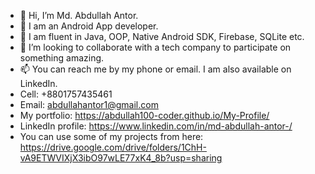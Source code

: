 - 👋 Hi, I’m Md. Abdullah Antor.
- 💞️ I am an Android App developer.
- 🌱 I am fluent in Java, OOP, Native Android SDK, Firebase, SQLite etc.
- 👀 I’m looking to collaborate with a tech company to participate on something amazing. 
- 📫 You can reach me by my phone or email. I am also available on LinkedIn.
- Cell: +8801757435461
- Email: abdullahantor1@gmail.com
- My portfolio: https://abdullah100-coder.github.io/My-Profile/
- LinkedIn profile: https://www.linkedin.com/in/md-abdullah-antor-/
- You can use some of my projects from here: https://drive.google.com/drive/folders/1ChH-vA9ETWVIXjX3ibO97wLE77xK4_8b?usp=sharing
